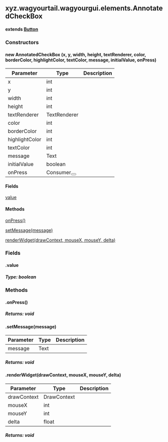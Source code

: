 

xyz.wagyourtail.wagyourgui.elements.AnnotatedCheckBox
-----------------------------------------------------

#### extends [Button](1.9.2/xyz/wagyourtail/wagyourgui/elements/Button.html)

### Constructors

#### new AnnotatedCheckBox (x, y, width, height, textRenderer, color, borderColor, highlightColor, textColor, message, initialValue, onPress)

| Parameter | Type | Description |
|---|---|---|
| x | int |  |
| y | int |  |
| width | int |  |
| height | int |  |
| textRenderer | TextRenderer |  |
| color | int |  |
| borderColor | int |  |
| highlightColor | int |  |
| textColor | int |  |
| message | Text |  |
| initialValue | boolean |  |
| onPress | Consumer<Button> |  |



#### Fields

[value](1.9.2/)



#### Methods

[onPress()](#onPress-)


[setMessage(message)](#setMessage-Text-)


[renderWidget(drawContext, mouseX, mouseY, delta)](#renderWidget-DrawContext-int-int-float-)



### Fields

#### .value


##### Type: boolean



### Methods

#### .onPress()


##### Returns: void



#### .setMessage(message)

| Parameter | Type | Description |
|---|---|---|
| message | Text |  |

##### Returns: void



#### .renderWidget(drawContext, mouseX, mouseY, delta)

| Parameter | Type | Description |
|---|---|---|
| drawContext | DrawContext |  |
| mouseX | int |  |
| mouseY | int |  |
| delta | float |  |

##### Returns: void




